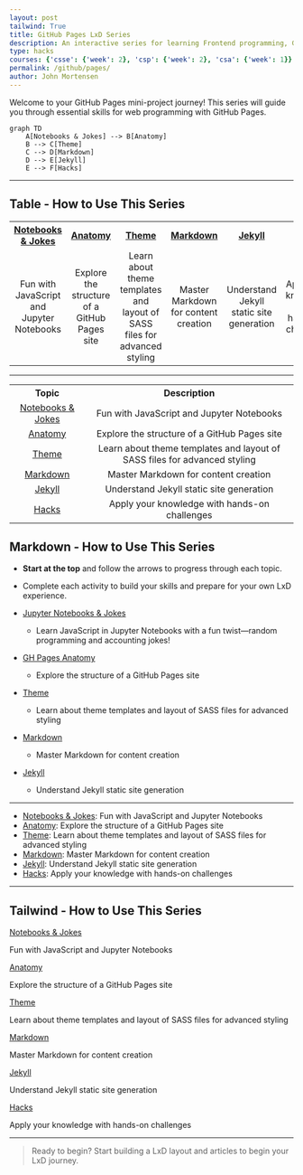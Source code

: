 ```yaml
---
layout: post
tailwind: True
title: GitHub Pages LxD Series
description: An interactive series for learning Frontend programming, GitHub Pages, and Jupyter Notebooks through hands-on mini-projects.
type: hacks 
courses: {'csse': {'week': 2}, 'csp': {'week': 2}, 'csa': {'week': 1}}
permalink: /github/pages/
author: John Mortensen
---
```


Welcome to your GitHub Pages mini-project journey! This series will guide you through essential skills for web programming with GitHub Pages.

```mermaid
graph TD
    A[Notebooks & Jokes] --> B[Anatomy]
    B --> C[Theme]
    C --> D[Markdown]
    D --> E[Jekyll]
    E --> F[Hacks]
```

---
## Table - How to Use This Series

<table style="width:100%; text-align:center; border-collapse:collapse;">
  <tr>
    <th><a href="{{site.baseurl}}/github/pages/jokes">Notebooks & Jokes</a></th>
    <th><a href="{{site.baseurl}}/github/pages/anatomy">Anatomy</a></th>
    <th><a href="{{site.baseurl}}/github/pages/theme">Theme</a></th>
    <th><a href="{{site.baseurl}}/github/pages/markdown">Markdown</a></th>
    <th><a href="{{site.baseurl}}/github/pages/jekyll">Jekyll</a></th>
    <th><a href="{{site.baseurl}}/github/pages/hacks">Hacks</a></th>
  </tr>
  <tr>
    <td>Fun with JavaScript and Jupyter Notebooks</td>
    <td>Explore the structure of a GitHub Pages site</td>
    <td>Learn about theme templates and layout of SASS files for advanced styling</td>
    <td>Master Markdown for content creation</td>
    <td>Understand Jekyll static site generation</td>
    <td>Apply your knowledge with hands-on challenges</td>
  </tr>
</table>

---

<table style="width:100%; text-align:center; border-collapse:collapse;">
  <tr>
    <th>Topic</th>
    <th>Description</th>
  </tr>
  <tr>
    <td><a href="{{site.baseurl}}/github/pages/jokes">Notebooks & Jokes</a></td>
    <td>Fun with JavaScript and Jupyter Notebooks</td>
  </tr>
  <tr>
    <td><a href="{{site.baseurl}}/github/pages/anatomy">Anatomy</a></td>
    <td>Explore the structure of a GitHub Pages site</td>
  </tr>
  <tr>
    <td><a href="{{site.baseurl}}/github/pages/theme">Theme</a></td>
    <td>Learn about theme templates and layout of SASS files for advanced styling</td>
  </tr>
  <tr>
    <td><a href="{{site.baseurl}}/github/pages/markdown">Markdown</a></td>
    <td>Master Markdown for content creation</td>
  </tr>
  <tr>
    <td><a href="{{site.baseurl}}/github/pages/jekyll">Jekyll</a></td>
    <td>Understand Jekyll static site generation</td>
  </tr>
  <tr>
    <td><a href="{{site.baseurl}}/github/pages/hacks">Hacks</a></td>
    <td>Apply your knowledge with hands-on challenges</td>
  </tr>
</table>

## Markdown - How to Use This Series

- **Start at the top** and follow the arrows to progress through each topic.
- Complete each activity to build your skills and prepare for your own LxD experience.

- [Jupyter Notebooks & Jokes]({{site.baseurl}}/github/pages/jokes)
  - Learn JavaScript in Jupyter Notebooks with a fun twist—random programming and accounting jokes!
- [GH Pages Anatomy]({{site.baseurl}}/github/pages/anatomy)
  - Explore the structure of a GitHub Pages site
- [Theme]({{site.baseurl}}/github/pages/theme)
  - Learn about theme templates and layout of SASS files for advanced styling
- [Markdown]({{site.baseurl}}/github/pages/markdown)
  - Master Markdown for content creation
- [Jekyll]({{site.baseurl}}/github/pages/jekyll)
  - Understand Jekyll static site generation

---

- [Notebooks & Jokes]({{site.baseurl}}/github/pages/jokes): Fun with JavaScript and Jupyter Notebooks
- [Anatomy]({{site.baseurl}}/github/pages/anatomy): Explore the structure of a GitHub Pages site
- [Theme]({{site.baseurl}}/github/pages/theme): Learn about theme templates and layout of SASS files for advanced styling
- [Markdown]({{site.baseurl}}/github/pages/markdown): Master Markdown for content creation
- [Jekyll]({{site.baseurl}}/github/pages/jekyll): Understand Jekyll static site generation
- [Hacks]({{site.baseurl}}/github/pages/hacks): Apply your knowledge with hands-on challenges

---

## Tailwind - How to Use This Series

<div class="flex flex-wrap gap-6 justify-center my-8">
  <!-- Notebooks & Jokes Card -->
  <div class="bg-gray-800 shadow-md rounded-lg p-6 w-72 flex flex-col items-center hover:shadow-xl transition">
    <a href="{{site.baseurl}}/github/pages/jokes" class="text-xl font-bold text-blue-600 hover:underline mb-2">Notebooks & Jokes</a>
    <p class="text-gray-700 text-center">Fun with JavaScript and Jupyter Notebooks</p>
  </div>
  <!-- Anatomy Card -->
  <div class="bg-gray-400 shadow-md rounded-lg p-6 w-72 flex flex-col items-center hover:shadow-xl transition">
    <a href="{{site.baseurl}}/github/pages/anatomy" class="text-xl font-bold text-blue-600 hover:underline mb-2">Anatomy</a>
    <p class="text-gray-700 text-center">Explore the structure of a GitHub Pages site</p>
  </div>
  <!-- Theme Card -->
  <div class="bg-red-600 shadow-md rounded-lg p-6 w-72 flex flex-col items-center hover:shadow-xl transition">
    <a href="{{site.baseurl}}/github/pages/theme" class="text-xl font-bold text-blue-600 hover:underline mb-2">Theme</a>
    <p class="text-gray-700 text-center">Learn about theme templates and layout of SASS files for advanced styling</p>
  </div>
  <!-- Markdown Card -->
  <div class="bg-green-600 shadow-md rounded-lg p-6 w-72 flex flex-col items-center hover:shadow-xl transition">
    <a href="{{site.baseurl}}/github/pages/markdown" class="text-xl font-bold text-blue-600 hover:underline mb-2">Markdown</a>
    <p class="text-gray-700 text-center">Master Markdown for content creation</p>
  </div>
  <!-- Jekyll Card -->
  <div class="bg-purple-600 shadow-md rounded-lg p-6 w-72 flex flex-col items-center hover:shadow-xl transition">
    <a href="{{site.baseurl}}/github/pages/jekyll" class="text-xl font-bold text-blue-600 hover:underline mb-2">Jekyll</a>
    <p class="text-gray-700 text-center">Understand Jekyll static site generation</p>
  </div>
  <!-- Hacks Card -->
  <div class="bg-pink-600 shadow-md rounded-lg p-6 w-72 flex flex-col items-center hover:shadow-xl transition">
    <a href="{{site.baseurl}}/github/pages/hacks" class="text-xl font-bold text-blue-600 hover:underline mb-2">Hacks</a>
    <p class="text-gray-700 text-center">Apply your knowledge with hands-on challenges</p>
  </div>
</div>

---

> Ready to begin? Start building a LxD layout and articles to begin your LxD journey.